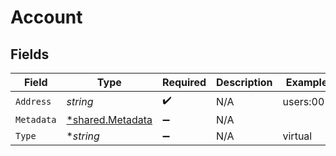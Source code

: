 # Account


## Fields

| Field                                               | Type                                                | Required                                            | Description                                         | Example                                             |
| --------------------------------------------------- | --------------------------------------------------- | --------------------------------------------------- | --------------------------------------------------- | --------------------------------------------------- |
| `Address`                                           | *string*                                            | :heavy_check_mark:                                  | N/A                                                 | users:001                                           |
| `Metadata`                                          | [*shared.Metadata](../../models/shared/metadata.md) | :heavy_minus_sign:                                  | N/A                                                 |                                                     |
| `Type`                                              | **string*                                           | :heavy_minus_sign:                                  | N/A                                                 | virtual                                             |